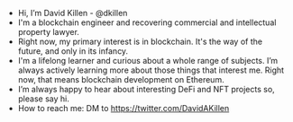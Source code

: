 - Hi, I’m David Killen - @dkillen
- I'm a blockchain engineer and recovering commercial and intellectual property lawyer.
- Right now, my primary interest is in blockchain. It's the way of the future, and only in its infancy.
- I'm a lifelong learner and curious about a whole range of subjects. I’m always actively learning more about those things that interest me. Right now, that means blockchain development on Ethereum.
- I’m always happy to hear about interesting DeFi and NFT projects so, please say hi.
- How to reach me: DM to https://twitter.com/DavidAKillen
